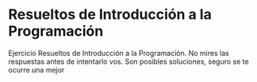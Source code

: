 # Resueltos de Introducción a la Programación
Ejercicio Resueltos de Introducción a la Programación. No mires las respuestas antes de intentarlo vos. Son posibles soluciones, seguro se te ocurre una mejor
